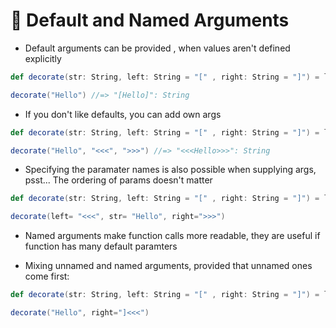 # 📝 Default and Named Arguments
* Default arguments can be provided , when values aren't defined explicitly
```scala
def decorate(str: String, left: String = "[" , right: String = "]") = left + str + right

decorate("Hello") //=> "[Hello]": String
```
* If you don't like defaults, you can add own args
```scala
def decorate(str: String, left: String = "[" , right: String = "]") = left + str + right

decorate("Hello", "<<<", ">>>") //=> "<<<Hello>>>": String
```
* Specifying the paramater names is also possible when supplying args, psst... The ordering of params doesn't matter
```scala
def decorate(str: String, left: String = "[" , right: String = "]") = left + str + right

decorate(left= "<<<", str= "Hello", right=">>>")
```
* Named arguments make function calls more readable, they are useful if function has many default paramters

* Mixing unnamed and named arguments, provided that unnamed ones come first:
```scala
def decorate(str: String, left: String = "[" , right: String = "]") = left + str + right

decorate("Hello", right="]<<<")
```
